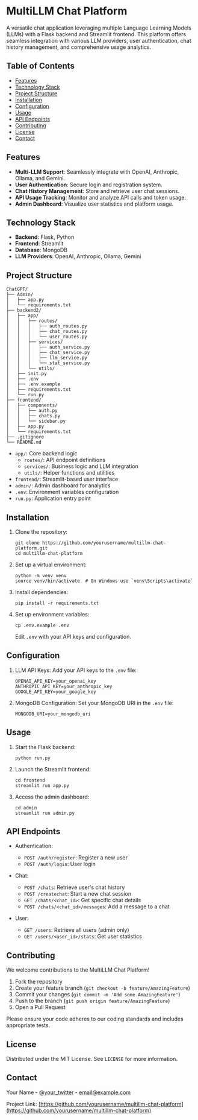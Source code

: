 # MultiLLM Chat Platform

A versatile chat application leveraging multiple Language Learning Models (LLMs) with a Flask backend and Streamlit frontend. This platform offers seamless integration with various LLM providers, user authentication, chat history management, and comprehensive usage analytics.

## Table of Contents
- [Features](#features)
- [Technology Stack](#technology-stack)
- [Project Structure](#project-structure)
- [Installation](#installation)
- [Configuration](#configuration)
- [Usage](#usage)
- [API Endpoints](#api-endpoints)
- [Contributing](#contributing)
- [License](#license)
- [Contact](#contact)

## Features

- **Multi-LLM Support**: Seamlessly integrate with OpenAI, Anthropic, Ollama, and Gemini.
- **User Authentication**: Secure login and registration system.
- **Chat History Management**: Store and retrieve user chat sessions.
- **API Usage Tracking**: Monitor and analyze API calls and token usage.
- **Admin Dashboard**: Visualize user statistics and platform usage.

## Technology Stack

- **Backend**: Flask, Python
- **Frontend**: Streamlit
- **Database**: MongoDB
- **LLM Providers**: OpenAI, Anthropic, Ollama, Gemini

## Project Structure

```
ChatGPT/
├── Admin/
│   ├── app.py
│   └── requirements.txt
├── backend2/
│   ├── app/
│   │   ├── routes/
│   │   │   ├── auth_routes.py
│   │   │   ├── chat_routes.py
│   │   │   └── user_routes.py
│   │   ├── services/
│   │   │   ├── auth_service.py
│   │   │   ├── chat_service.py
│   │   │   ├── llm_service.py
│   │   │   └── stat_service.py
│   │   └── utils/
│   ├── init.py
│   ├── .env
│   ├── .env.example
│   ├── requirements.txt
│   └── run.py
├── frontend/
│   ├── components/
│   │   ├── auth.py
│   │   ├── chats.py
│   │   └── sidebar.py
│   ├── app.py
│   └── requirements.txt
├── .gitignore
└── README.md
```

- `app/`: Core backend logic
  - `routes/`: API endpoint definitions
  - `services/`: Business logic and LLM integration
  - `utils/`: Helper functions and utilities
- `frontend/`: Streamlit-based user interface
- `admin/`: Admin dashboard for analytics
- `.env`: Environment variables configuration
- `run.py`: Application entry point

## Installation

1. Clone the repository:
   ```
   git clone https://github.com/yourusername/multillm-chat-platform.git
   cd multillm-chat-platform
   ```

2. Set up a virtual environment:
   ```
   python -m venv venv
   source venv/bin/activate  # On Windows use `venv\Scripts\activate`
   ```

3. Install dependencies:
   ```
   pip install -r requirements.txt
   ```

4. Set up environment variables:
   ```
   cp .env.example .env
   ```
   Edit `.env` with your API keys and configuration.

## Configuration

1. LLM API Keys:
   Add your API keys to the `.env` file:
   ```
   OPENAI_API_KEY=your_openai_key
   ANTHROPIC_API_KEY=your_anthropic_key
   GOOGLE_API_KEY=your_google_key
   ```

2. MongoDB Configuration:
   Set your MongoDB URI in the `.env` file:
   ```
   MONGODB_URI=your_mongodb_uri
   ```

## Usage

1. Start the Flask backend:
   ```
   python run.py
   ```

2. Launch the Streamlit frontend:
   ```
   cd frontend
   streamlit run app.py
   ```

3. Access the admin dashboard:
   ```
   cd admin
   streamlit run admin.py
   ```

## API Endpoints

- Authentication:
  - `POST /auth/register`: Register a new user
  - `POST /auth/login`: User login

- Chat:
  - `POST /chats`: Retrieve user's chat history
  - `POST /createchat`: Start a new chat session
  - `GET /chats/<chat_id>`: Get specific chat details
  - `POST /chats/<chat_id>/messages`: Add a message to a chat

- User:
  - `GET /users`: Retrieve all users (admin only)
  - `GET /users/<user_id>/stats`: Get user statistics

## Contributing

We welcome contributions to the MultiLLM Chat Platform!

1. Fork the repository
2. Create your feature branch (`git checkout -b feature/AmazingFeature`)
3. Commit your changes (`git commit -m 'Add some AmazingFeature'`)
4. Push to the branch (`git push origin feature/AmazingFeature`)
5. Open a Pull Request

Please ensure your code adheres to our coding standards and includes appropriate tests.

## License

Distributed under the MIT License. See `LICENSE` for more information.

## Contact

Your Name - [@your_twitter](https://twitter.com/your_twitter) - email@example.com

Project Link: [https://github.com/yourusername/multillm-chat-platform](https://github.com/yourusername/multillm-chat-platform)

